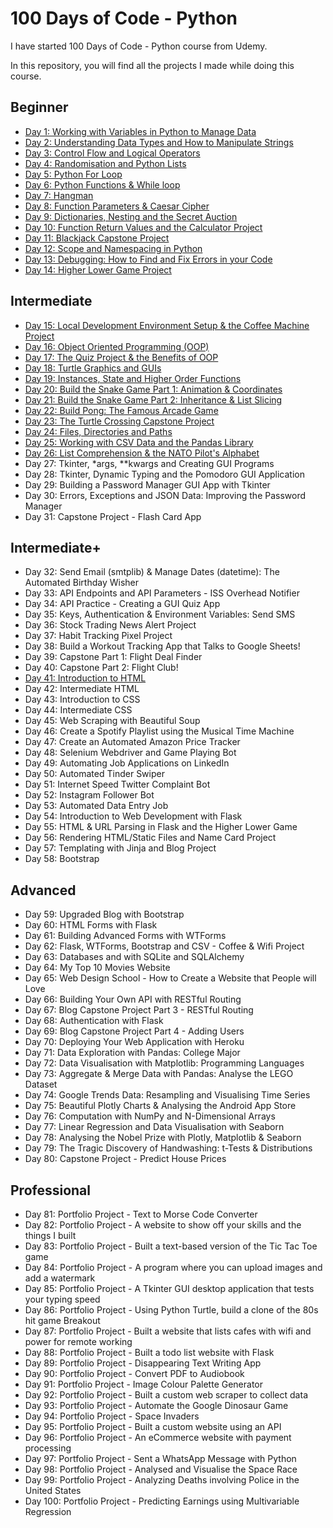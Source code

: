 # 100 Days of Code - Python

I have started 100 Days of Code - Python course from Udemy. 

In this repository, you will find all the projects I made while doing this course.

## Beginner

-    [Day 1: Working with Variables in Python to Manage Data](https://github.com/dsNikhilds/Python/tree/main/Day%201)
-    [Day 2: Understanding Data Types and How to Manipulate Strings](https://github.com/dsNikhilds/Python/tree/main/Day%202)
-    [Day 3: Control Flow and Logical Operators](https://github.com/dsNikhilds/Python/tree/main/Day%203)
-    [Day 4: Randomisation and Python Lists](https://github.com/dsNikhilds/Python/tree/main/Day%204)
-    [Day 5: Python For Loop](https://github.com/dsNikhilds/Python/tree/main/Day%205)
-    [Day 6: Python Functions & While loop](https://github.com/dsNikhilds/Python/tree/main/Day%206)
-    [Day 7: Hangman](https://github.com/dsNikhilds/Python/tree/main/Day%207)
-    [Day 8: Function Parameters & Caesar Cipher](https://github.com/dsNikhilds/Python/tree/main/Day%208)
-    [Day 9: Dictionaries, Nesting and the Secret Auction](https://github.com/dsNikhilds/Python/tree/main/Day%209)
-    [Day 10: Function Return Values and the Calculator Project](https://github.com/dsNikhilds/Python/tree/main/Day%2010)
-    [Day 11: Blackjack Capstone Project](https://github.com/dsNikhilds/Python/tree/main/Day11)
-    [Day 12: Scope and Namespacing in Python](https://github.com/dsNikhilds/Python/tree/main/Day12)
-    [Day 13: Debugging: How to Find and Fix Errors in your Code](https://github.com/dsNikhilds/Python/tree/main/Day13)
-    [Day 14: Higher Lower Game Project](https://github.com/dsNikhilds/Python/tree/main/Day14)

## Intermediate

-    [Day 15: Local Development Environment Setup & the Coffee Machine Project](https://github.com/dsNikhilds/Python/tree/main/Day15)
-    [Day 16: Object Oriented Programming (OOP)](https://github.com/dsNikhilds/Python/tree/main/Day16)
-    [Day 17: The Quiz Project & the Benefits of OOP](https://github.com/dsNikhilds/Python/tree/main/Day17)
-    [Day 18: Turtle Graphics and GUIs](https://github.com/dsNikhilds/Python/tree/main/Day18)
-    [Day 19: Instances, State and Higher Order Functions](https://github.com/dsNikhilds/Python/tree/main/Day19)
-    [Day 20: Build the Snake Game Part 1: Animation & Coordinates](https://github.com/dsNikhilds/Python/tree/main/Day20)
-    [Day 21: Build the Snake Game Part 2: Inheritance & List Slicing](https://github.com/dsNikhilds/Python/tree/main/Day21)
-    [Day 22: Build Pong: The Famous Arcade Game](https://github.com/dsNikhilds/Python/tree/main/Day22)
-    [Day 23: The Turtle Crossing Capstone Project](https://github.com/dsNikhilds/Python/tree/main/Day23)
-    [Day 24: Files, Directories and Paths](https://github.com/dsNikhilds/Python/tree/main/Day24)
-    [Day 25: Working with CSV Data and the Pandas Library](https://github.com/dsNikhilds/Python/tree/main/Day25)
-    [Day 26: List Comprehension & the NATO Pilot's Alphabet](https://github.com/dsNikhilds/Python/tree/main/Day26)
-    Day 27: Tkinter, *args, **kwargs and Creating GUI Programs
-    Day 28: Tkinter, Dynamic Typing and the Pomodoro GUI Application
-    Day 29: Building a Password Manager GUI App with Tkinter
-    Day 30: Errors, Exceptions and JSON Data: Improving the Password Manager
-    Day 31: Capstone Project - Flash Card App

## Intermediate+

-    Day 32: Send Email (smtplib) & Manage Dates (datetime): The Automated Birthday Wisher
-    Day 33: API Endpoints and API Parameters - ISS Overhead Notifier
-    Day 34: API Practice - Creating a GUI Quiz App
-    Day 35: Keys, Authentication & Environment Variables: Send SMS
-    Day 36: Stock Trading News Alert Project
-    Day 37: Habit Tracking Pixel Project
-    Day 38: Build a Workout Tracking App that Talks to Google Sheets!
-    Day 39: Capstone Part 1: Flight Deal Finder
-    Day 40: Capstone Part 2: Flight Club!
-    [Day 41: Introduction to HTML](https://github.com/dsNikhilds/Python/tree/main/Day41)
-    Day 42: Intermediate HTML
-    Day 43: Introduction to CSS
-    Day 44: Intermediate CSS
-    Day 45: Web Scraping with Beautiful Soup
-    Day 46: Create a Spotify Playlist using the Musical Time Machine
-    Day 47: Create an Automated Amazon Price Tracker
-    Day 48: Selenium Webdriver and Game Playing Bot
-    Day 49: Automating Job Applications on LinkedIn
-    Day 50: Automated Tinder Swiper
-    Day 51: Internet Speed Twitter Complaint Bot
-    Day 52: Instagram Follower Bot
-    Day 53: Automated Data Entry Job
-    Day 54: Introduction to Web Development with Flask
-    Day 55: HTML & URL Parsing in Flask and the Higher Lower Game
-    Day 56: Rendering HTML/Static Files and Name Card Project
-    Day 57: Templating with Jinja and Blog Project
-    Day 58: Bootstrap

## Advanced

-    Day 59: Upgraded Blog with Bootstrap
-    Day 60: HTML Forms with Flask
-    Day 61: Building Advanced Forms with WTForms
-    Day 62: Flask, WTForms, Bootstrap and CSV - Coffee & Wifi Project
-    Day 63: Databases and with SQLite and SQLAlchemy
-    Day 64: My Top 10 Movies Website
-    Day 65: Web Design School - How to Create a Website that People will Love
-    Day 66: Building Your Own API with RESTful Routing
-    Day 67: Blog Capstone Project Part 3 - RESTful Routing
-    Day 68: Authentication with Flask
-    Day 69: Blog Capstone Project Part 4 - Adding Users
-    Day 70: Deploying Your Web Application with Heroku
-    Day 71: Data Exploration with Pandas: College Major
-    Day 72: Data Visualisation with Matplotlib: Programming Languages
-    Day 73: Aggregate & Merge Data with Pandas: Analyse the LEGO Dataset
-    Day 74: Google Trends Data: Resampling and Visualising Time Series
-    Day 75: Beautiful Plotly Charts & Analysing the Android App Store
-    Day 76: Computation with NumPy and N-Dimensional Arrays
-    Day 77: Linear Regression and Data Visualisation with Seaborn
-    Day 78: Analysing the Nobel Prize with Plotly, Matplotlib & Seaborn
-    Day 79: The Tragic Discovery of Handwashing: t-Tests & Distributions
-    Day 80: Capstone Project - Predict House Prices

## Professional

-    Day 81: Portfolio Project - Text to Morse Code Converter
-    Day 82: Portfolio Project - A website to show off your skills and the things I built
-    Day 83: Portfolio Project - Built a text-based version of the Tic Tac Toe game
-    Day 84: Portfolio Project - A program where you can upload images and add a watermark
-    Day 85: Portfolio Project - A Tkinter GUI desktop application that tests your typing speed
-    Day 86: Portfolio Project - Using Python Turtle, build a clone of the 80s hit game Breakout
-    Day 87: Portfolio Project - Built a website that lists cafes with wifi and power for remote working
-    Day 88: Portfolio Project - Built a todo list website with Flask
-    Day 89: Portfolio Project - Disappearing Text Writing App
-    Day 90: Portfolio Project - Convert PDF to Audiobook
-    Day 91: Portfolio Project - Image Colour Palette Generator
-    Day 92: Portfolio Project - Built a custom web scraper to collect data
-    Day 93: Portfolio Project - Automate the Google Dinosaur Game
-    Day 94: Portfolio Project - Space Invaders
-    Day 95: Portfolio Project - Built a custom website using an API
-    Day 96: Portfolio Project - An eCommerce website with payment processing
-    Day 97: Portfolio Project - Sent a WhatsApp Message with Python
-    Day 98: Portfolio Project - Analysed and Visualise the Space Race
-    Day 99: Portfolio Project - Analyzing Deaths involving Police in the United States
-    Day 100: Portfolio Project - Predicting Earnings using Multivariable Regression
